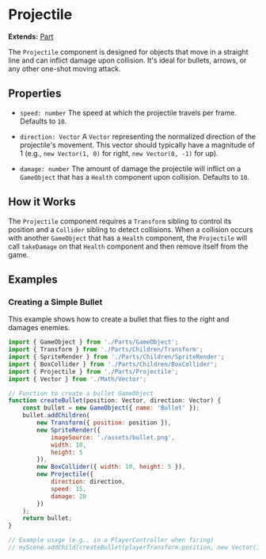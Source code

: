 # Projectile

**Extends:** [Part](./Part.md)

The `Projectile` component is designed for objects that move in a straight line and can inflict damage upon collision. It's ideal for bullets, arrows, or any other one-shot moving attack.

## Properties

-   `speed: number`
    The speed at which the projectile travels per frame. Defaults to `10`.

-   `direction: Vector`
    A `Vector` representing the normalized direction of the projectile's movement. This vector should typically have a magnitude of 1 (e.g., `new Vector(1, 0)` for right, `new Vector(0, -1)` for up).

-   `damage: number`
    The amount of damage the projectile will inflict on a `GameObject` that has a `Health` component upon collision. Defaults to `10`.

## How it Works

The `Projectile` component requires a `Transform` sibling to control its position and a `Collider` sibling to detect collisions. When a collision occurs with another `GameObject` that has a `Health` component, the `Projectile` will call `takeDamage` on that `Health` component and then remove itself from the game.

## Examples

### Creating a Simple Bullet

This example shows how to create a bullet that flies to the right and damages enemies.

```javascript
import { GameObject } from './Parts/GameObject';
import { Transform } from './Parts/Children/Transform';
import { SpriteRender } from './Parts/Children/SpriteRender';
import { BoxCollider } from './Parts/Children/BoxCollider';
import { Projectile } from './Parts/Projectile';
import { Vector } from './Math/Vector';

// Function to create a bullet GameObject
function createBullet(position: Vector, direction: Vector) {
    const bullet = new GameObject({ name: 'Bullet' });
    bullet.addChildren(
        new Transform({ position: position }),
        new SpriteRender({
            imageSource: './assets/bullet.png',
            width: 10,
            height: 5
        }),
        new BoxCollider({ width: 10, height: 5 }),
        new Projectile({
            direction: direction,
            speed: 15,
            damage: 20
        })
    );
    return bullet;
}

// Example usage (e.g., in a PlayerController when firing)
// myScene.addChild(createBullet(playerTransform.position, new Vector(1, 0)));
```